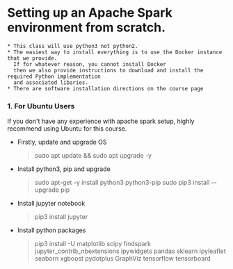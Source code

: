 # Setting up an Apache Spark environment from scratch.
    * This class will use python3 not python2.
    * The easiest way to install everything is to use the Docker instance that we provide. 
      If for whatever reason, you cannot install Docker 
      then we also provide instructions to download and install the required Python implementation 
      and associated libaries.
    * There are software installation directions on the course page

### 1. For Ubuntu Users
If you don't have any experience with apache spark setup, highly recommend using Ubuntu for this course.

 * Firstly, update and upgrade OS
    > sudo apt update && sudo apt upgrade -y 
 * Install python3, pip and upgrade
    > sudo apt-get -y install python3 python3-pip
    > sudo pip3 install --upgrade pip
 * Install jupyter notebook
    > pip3 install jupyter
 * Install python packages
    > pip3 install -U matplotlib scipy findspark jupyter_contrib_nbextensions ipywidgets pandas sklearn ipyleaflet seaborn xgboost pydotplus GraphViz tensorflow tensorboard
